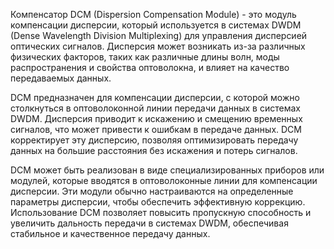 Компенсатор
DCM (Dispersion Compensation Module) - это модуль компенсации дисперсии, который используется в системах DWDM (Dense Wavelength Division Multiplexing) для управления дисперсией оптических сигналов. Дисперсия может возникать из-за различных физических факторов, таких как различные длины волн, моды распространения и свойства оптоволокна, и влияет на качество передаваемых данных.

DCM предназначен для компенсации дисперсии, с которой можно столкнуться в оптоволоконной линии передачи данных в системах DWDM. Дисперсия приводит к искажению и смещению временных сигналов, что может привести к ошибкам в передаче данных. DCM корректирует эту дисперсию, позволяя оптимизировать передачу данных на большие расстояния без искажения и потерь сигналов.

DCM может быть реализован в виде специализированных приборов или модулей, которые вводятся в оптоволоконные линии для компенсации дисперсии. Эти модули обычно настраиваются на определенные параметры дисперсии, чтобы обеспечить эффективную коррекцию. Использование DCM позволяет повысить пропускную способность и увеличить дальность передачи в системах DWDM, обеспечивая стабильное и качественное передачу данных.
